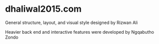 # dhaliwal2015.com
General structure, layout, and visual style designed by Rizwan Ali </p>
Heavier back end and interactive features were developed by Ngqabutho Zondo

